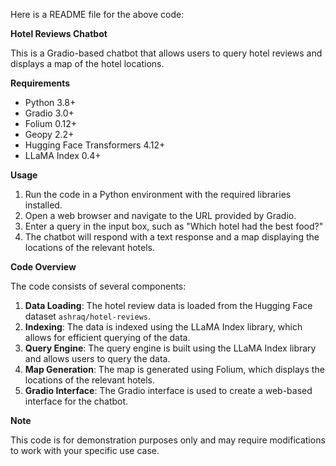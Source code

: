 Here is a README file for the above code:

**Hotel Reviews Chatbot**

This is a Gradio-based chatbot that allows users to query hotel reviews and displays a map of the hotel locations.

**Requirements**

* Python 3.8+
* Gradio 3.0+
* Folium 0.12+
* Geopy 2.2+
* Hugging Face Transformers 4.12+
* LLaMA Index 0.4+

**Usage**

1. Run the code in a Python environment with the required libraries installed.
2. Open a web browser and navigate to the URL provided by Gradio.
3. Enter a query in the input box, such as "Which hotel had the best food?"
4. The chatbot will respond with a text response and a map displaying the locations of the relevant hotels.

**Code Overview**

The code consists of several components:

1. **Data Loading**: The hotel review data is loaded from the Hugging Face dataset `ashraq/hotel-reviews`.
2. **Indexing**: The data is indexed using the LLaMA Index library, which allows for efficient querying of the data.
3. **Query Engine**: The query engine is built using the LLaMA Index library and allows users to query the data.
4. **Map Generation**: The map is generated using Folium, which displays the locations of the relevant hotels.
5. **Gradio Interface**: The Gradio interface is used to create a web-based interface for the chatbot.

**Note**

This code is for demonstration purposes only and may require modifications to work with your specific use case. 